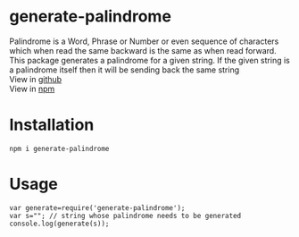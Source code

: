 # generate-palindrome
Palindrome is a Word, Phrase or Number or even sequence of characters which when read the same backward is the same as when read forward. <br>
This package generates a palindrome for a given string. If the given string is a palindrome itself then it will be sending back the same string <br>
View in [github](https://github.com/abirbhattacharya82/Generate-palindrome) <br>
View in [npm](https://www.npmjs.com/package/generate-palindrome)

# Installation
```
npm i generate-palindrome
```

# Usage
```
var generate=require('generate-palindrome');
var s=""; // string whose palindrome needs to be generated
console.log(generate(s));
```
